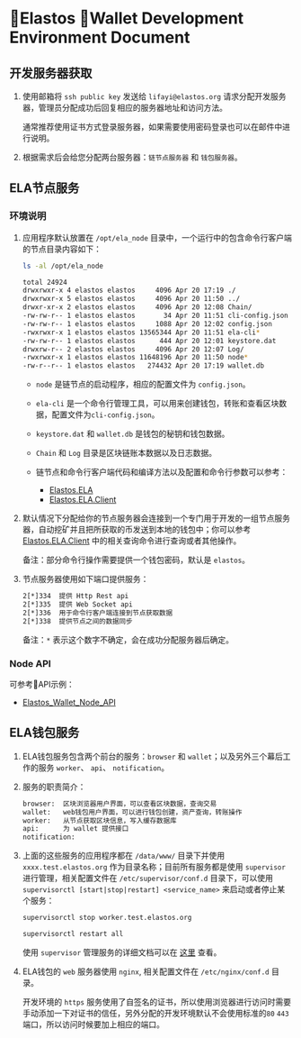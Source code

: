 # Elastos Wallet Development Environment Document

## 开发服务器获取

1. 使用邮箱将 `ssh public key` 发送给 `lifayi@elastos.org` 请求分配开发服务器，管理员分配成功后回复相应的服务器地址和访问方法。

    通常推荐使用证书方式登录服务器，如果需要使用密码登录也可以在邮件中进行说明。

2. 根据需求后会给您分配两台服务器：`链节点服务器` 和 `钱包服务器`。

## ELA节点服务

### 环境说明

1. 应用程序默认放置在 `/opt/ela_node` 目录中，一个运行中的包含命令行客户端的节点目录内容如下：

    ```bash
    ls -al /opt/ela_node

    total 24924
    drwxrwxr-x 4 elastos elastos     4096 Apr 20 17:19 ./
    drwxrwxr-x 5 elastos elastos     4096 Apr 20 11:50 ../
    drwxr-xr-x 2 elastos elastos     4096 Apr 20 12:08 Chain/
    -rw-rw-r-- 1 elastos elastos       34 Apr 20 11:51 cli-config.json
    -rw-rw-r-- 1 elastos elastos     1088 Apr 20 12:02 config.json
    -rwxrwxr-x 1 elastos elastos 13565344 Apr 20 11:51 ela-cli*
    -rw-rw-r-- 1 elastos elastos      444 Apr 20 12:01 keystore.dat
    drwxrw-r-- 2 elastos elastos     4096 Apr 20 12:07 Log/
    -rwxrwxr-x 1 elastos elastos 11648196 Apr 20 11:50 node*
    -rw-r--r-- 1 elastos elastos   274432 Apr 20 17:19 wallet.db
    ```

   * `node` 是链节点的启动程序，相应的配置文件为 `config.json`。

   * `ela-cli` 是一个命令行管理工具，可以用来创建钱包，转账和查看区块数据，配置文件为`cli-config.json`。

   * `keystore.dat` 和 `wallet.db` 是钱包的秘钥和钱包数据。

   * `Chain` 和 `Log` 目录是区块链账本数据以及日志数据。

   * 链节点和命令行客户端代码和编译方法以及配置和命令行参数可以参考：

     * [Elastos.ELA](https://github.com/elastos/Elastos.ELA/blob/master/README.md)
     * [Elastos.ELA.Client](https://github.com/elastos/Elastos.ELA.Client/blob/master/README.md)

2. 默认情况下分配给你的节点服务器会连接到一个专门用于开发的一组节点服务器，自动挖矿并且把所获取的币发送到本地的钱包中；你可以参考 [Elastos.ELA.Client](https://github.com/elastos/Elastos.ELA.Client/blob/master/README.md) 中的相关查询命令进行查询或者其他操作。

   备注：部分命令行操作需要提供一个钱包密码，默认是 `elastos`。

3. 节点服务器使用如下端口提供服务：

    ```bash
    2[*]334  提供 Http Rest api
    2[*]335  提供 Web Socket api
    2[*]336  用于命令行客户端连接到节点获取数据
    2[*]338  提供节点之间的数据同步
    ```

   备注：`*` 表示这个数字不确定，会在成功分配服务器后确定。

### Node API

可参考API示例：

* [Elastos_Wallet_Node_API](Elastos_Wallet_Node_API_CN.md)

## ELA钱包服务

1. ELA钱包服务包含两个前台的服务：`browser` 和 `wallet`；以及另外三个幕后工作的服务 `worker`、 `api`、 `notification`。

2. 服务的职责简介：

    ```bash
    browser:  区块浏览器用户界面，可以查看区块数据，查询交易
    wallet:   web钱包用户界面，可以进行钱包创建，资产查询，转账操作
    worker:   从节点获取区块信息，写入缓存数据库
    api:      为 wallet 提供接口
    notification:
    ```

3. 上面的这些服务的应用程序都在 `/data/www/` 目录下并使用 `xxxx.test.elastos.org` 作为目录名称；目前所有服务都是使用 `supervisor` 进行管理，相关配置文件在 `/etc/supervisor/conf.d` 目录下，可以使用 `supervisorctl [start|stop|restart] <service_name>` 来启动或者停止某个服务：

    ```bash
    supervisorctl stop worker.test.elastos.org

    supervisorctl restart all
    ```

   使用 `supervisor` 管理服务的详细文档可以在 [这里](http://www.supervisord.org/) 查看。

4. ELA钱包的 `web` 服务器使用 `nginx`, 相关配置文件在 `/etc/nginx/conf.d` 目录。

   开发环境的 `https` 服务使用了自签名的证书，所以使用浏览器进行访问时需要手动添加一下对证书的信任，另外分配的开发环境默认不会使用标准的`80` `443`端口，所以访问时候要加上相应的端口。
